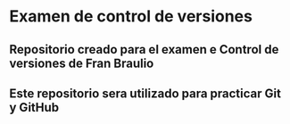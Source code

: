 # Examen de control de versiones
## Repositorio creado para el examen e Control de versiones de Fran Braulio
## Este repositorio sera utilizado para practicar Git y GitHub
